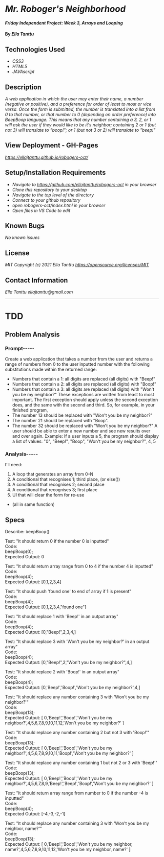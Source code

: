 # _Mr. Roboger's Neighborhood_

#### _Friday Independent Project: Week 3, Arrays and Looping_

#### By _**Ella Tanttu**_

## Technologies Used

* _CSS3_
* _HTML5_
* _JAVAscript_

## Description

_A web application in which the user may enter their name, a number (negative or positive), and a preference for order of least to most or vice versa. Once the form is submitted, the number is translated into a list from 0 to that number, or that number to 0 (depending on order preference) into BeepBoop language. This means that any number containing a 3, 2, or 1 will ask the user if they would like to be it's neighbor; containing 2 or 1 (but not 3) will translate to "boop!"; or 1 (but not 3 or 2) will translate to "beep!"_

## View Deployment - GH-Pages
_https://ellajtanttu.github.io/robogers-oct/_

## Setup/Installation Requirements

* _Navigate to https://github.com/ellajtanttu/robogers-oct in your browser_
* _Clone this repository to your desktop_
* _Navigate to the top level of the directory_
* _Connect to your github repository_
* _open robogers-oct/index.html in your browser_
* _Open files in VS Code to edit_

## Known Bugs

_No known issues_

## License

_MIT Copyright (c) 2021 Ella Tanttu_
_https://opensource.org/licenses/MIT_

## Contact Information

_Ella Tanttu ellajtanttu@gmail.com_

--------

# TDD

## Problem Analysis

### Prompt-----
Create a web application that takes a number from the user and returns a range of numbers from 0 to the user inputted number with the following substitutions made within the returned range:
* Numbers that contain a 1: all digits are replaced (all digits) with "Beep!"
* Numbers that contain a 2: all digits are replaced (all digits) with "Boop!"
* Numbers that contain a 3: all digits are replaced (all digits) with "Won't you be my neighbor?"
These exceptions are written from least to most important. The first exception should apply unless the second exception does, and the same with the second and third. So, for example, in your finished program,
* The number 13 should be replaced with "Won't you be my neighbor?"
* The number 21 should be replaced with "Boop".
* The number 32 should be replaced with "Won't you be my neighbor?"
A user should be able to enter a new number and see new results over and over again.
Example: If a user inputs a 5, the program should display a list of values: "0", "Beep!", "Boop", "Won't you be my neighbor?", 4, 5

### Analysis-----
I'll need:
1. A loop that generates an array from 0–N
2. A conditional that recognises 1; third place, (or else())
3. A conditional that recognises 2; second place
4. A conditional that recognises 3; first place
5. UI that will clear the form for re-use

* (all in same function)

## Specs
Describe: beepBoop()

Test: "It should return 0 if the number 0 is inputted"\
Code:\
beepBoop(0);\
Expected Output: 0

Test: "It should return array range from 0 to 4 if the number 4 is inputted"\
Code:\
beepBoop(4);\
Expected Output: [0,1,2,3,4]

Test: "It should push 'found one' to end of array if 1 is present"\
Code:\
beepBoop(4);\
Expected Output: [0,1,2,3,4,"found one"]

Test: "It should replace 1 with 'Beep!' in an output array"\
Code:\
beepBoop(4);\
Expected Output: [0,"Beep!",2,3,4,]

Test: "It should replace 3 with 'Won't you be my neighbor?' in an output array"\
Code:\
beepBoop(4);\
Expected Output: [0,"Beep!",2,"Won't you be my neighbor?",4,]

Test: "It should replace 2 with 'Boop!' in an output array"\
Code:\
beepBoop(4);\
Expected Output: [0,'Beep!','Boop!','Won't you be my neighbor?',4,]

Test: "It should replace any number containing 3 with 'Won't you be my neighbor?'"\
Code:\
beepBoop(13);\
Expected Output: [ 0,'Beep!','Boop!','Won\'t you be my neighbor?',4,5,6,7,8,9,10,11,12,'Won\'t you be my neighbor?' ]

Test: "It should replace any number containing 2 but not 3 with 'Boop!'"\
Code:\
beepBoop(13);\
Expected Output: [ 0,'Beep!','Boop!','Won't you be my neighbor?',4,5,6,7,8,9,10,11,'Boop!','Won\'t you be my neighbor?' ]

Test: "It should replace any number containing 1 but not 2 or 3 with 'Beep!'"\
Code:\
beepBoop(13);\
Expected Output: [ 0,'Beep!','Boop!','Won't you be my neighbor?',4,5,6,7,8,9,'Beep!','Beep!','Boop!','Won\'t you be my neighbor?' ]

Test: "It should return array range from number to 0 if the number -4 is inputted"\
Code:\
beepBoop(4);\
Expected Output: [-4,-3,-2,-1]

Test: "It should replace any number containing 3 with 'Won't you be my neighbor, name?'"\
Code:\
beepBoop(13);\
Expected Output: [ 0,'Beep!','Boop!','Won\'t you be my neighbor, name?',4,5,6,7,8,9,10,11,12,'Won\'t you be my neighbor, name?' ]


